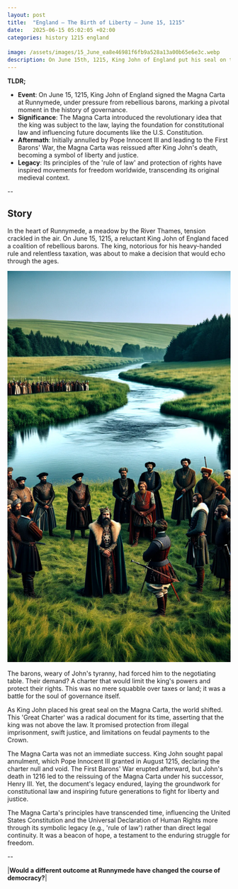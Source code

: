 ```yaml
---
layout: post
title:  "England – The Birth of Liberty – June 15, 1215"
date:   2025-06-15 05:02:05 +02:00
categories: history 1215 england

image: /assets/images/15_June_ea8e46981f6fb9a528a13a00b65e6e3c.webp
description: On June 15th, 1215, King John of England put his seal on the Magna Carta, a document that limited the powers of the king and laid the foundation for modern democracy.
---
```


**TLDR;**
- **Event**: On June 15, 1215, King John of England signed the Magna Carta at Runnymede, under pressure from rebellious barons, marking a pivotal moment in the history of governance.
- **Significance**: The Magna Carta introduced the revolutionary idea that the king was subject to the law, laying the foundation for constitutional law and influencing future documents like the U.S. Constitution.
- **Aftermath**: Initially annulled by Pope Innocent III and leading to the First Barons' War, the Magna Carta was reissued after King John's death, becoming a symbol of liberty and justice.
- **Legacy**: Its principles of the 'rule of law' and protection of rights have inspired movements for freedom worldwide, transcending its original medieval context.

--


## Story
In the heart of Runnymede, a meadow by the River Thames, tension crackled in the air. On June 15, 1215, a reluctant King John of England faced a coalition of rebellious barons. The king, notorious for his heavy-handed rule and relentless taxation, was about to make a decision that would echo through the ages.

![Image](/assets/images/15_June_ea8e46981f6fb9a528a13a00b65e6e3c.webp)

The barons, weary of John's tyranny, had forced him to the negotiating table. Their demand? A charter that would limit the king's powers and protect their rights. This was no mere squabble over taxes or land; it was a battle for the soul of governance itself.

As King John placed his great seal on the Magna Carta, the world shifted. This 'Great Charter' was a radical document for its time, asserting that the king was not above the law. It promised protection from illegal imprisonment, swift justice, and limitations on feudal payments to the Crown.

The Magna Carta was not an immediate success. King John sought papal annulment, which Pope Innocent III granted in August 1215, declaring the charter null and void. The First Barons' War erupted afterward, but John's death in 1216 led to the reissuing of the Magna Carta under his successor, Henry III. Yet, the document's legacy endured, laying the groundwork for constitutional law and inspiring future generations to fight for liberty and justice.

The Magna Carta's principles have transcended time, influencing the United States Constitution and the Universal Declaration of Human Rights more through its symbolic legacy (e.g., 'rule of law') rather than direct legal continuity. It was a beacon of hope, a testament to the enduring struggle for freedom.


--

|**Would a different outcome at Runnymede have changed the course of democracy?**|

